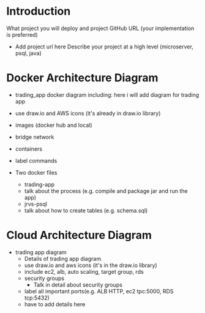 # Introduction
What project you will deploy and project GitHub URL (your implementation is preferred)
- Add project url here
Describe your project at a high level (microserver, psql, java)

# Docker Architecture Diagram
- trading_app docker diagram including:
 here i will add diagram for trading app
 - use draw.io and AWS icons (it's already in draw.io library)
 - images (docker hub and local)
 - bridge network
 - containers
 - label commands

- Two docker files
  - trading-app
   - talk about the process (e.g. compile and package jar and run the app)
  - jrvs-psql
   - talk about how to create tables (e.g. schema.sql)

# Cloud Architecture Diagram
- trading app diagram
  - Details of trading app diagram
  - use draw.io and aws icons (it's in the draw.io library)
  - include ec2, alb, auto scaling, target group, rds
  - security groups
    - Talk in detail about security groups
  - label all important ports(e.g. ALB HTTP, ec2 tpc:5000, RDS tcp:5432)
  - have to add details here
